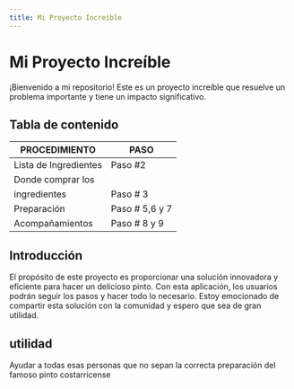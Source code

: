 ```yaml
---
title: Mi Proyecto Increíble
---
```


# Mi Proyecto Increíble

¡Bienvenido a mi repositorio! Este es un proyecto increíble que resuelve un problema importante y tiene un impacto significativo.

## Tabla de contenido

|     PROCEDIMIENTO        |  PASO               |
|--------------------------|---------------------|
| Lista de Ingredientes    |  Paso #2
| Donde comprar los
|  ingredientes            | Paso # 3            |
| Preparación              | Paso # 5,6 y 7      |  
| Acompañamientos          | Paso # 8 y 9        |
 


## Introducción

El propósito de este proyecto es proporcionar una solución innovadora y eficiente para hacer un delicioso pinto. Con esta aplicación, los usuarios podrán seguir los pasos y hacer todo lo necesario. Estoy emocionado de compartir esta solución con la comunidad y espero que sea de gran utilidad.

## utilidad

Ayudar a todas esas personas que no sepan la correcta preparación del famoso pinto costarricense



